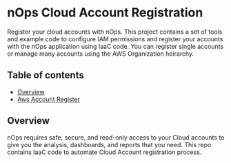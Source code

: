 # nOps Cloud Account Registration
Register your cloud accounts with nOps. This project contains a set of tools and example code to configure IAM permissions and register your accounts with the nOps application using IaaC code. You can register single accounts or manage many accounts using the AWS Organization heirarchy. 

## Table of contents
- [Overview](#overview)
- [Aws Account Register](nops-aws-account-register/README.md)


## Overview
nOps requires safe, secure, and read-only access to your Cloud accounts to give you the analysis, dashboards, and reports that you need. This repo contains IaaC code to automate Cloud Account registration process.
